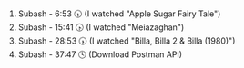 1. Subash - 6:53 🕠 (I watched "Apple Sugar Fairy Tale")
2. Subash - 15:41 🕟 (I watched "Meiazaghan")
3. Subash - 28:53 🕠 (I watched "Billa, Billa 2 & Billa (1980)")
4. Subash - 37:47 🕓 (Download Postman API)
